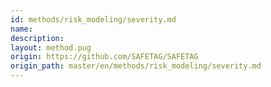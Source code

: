 ```yaml
---
id: methods/risk_modeling/severity.md
name: 
description: 
layout: method.pug
origin: https://github.com/SAFETAG/SAFETAG
origin_path: master/en/methods/risk_modeling/severity.md
---
```



